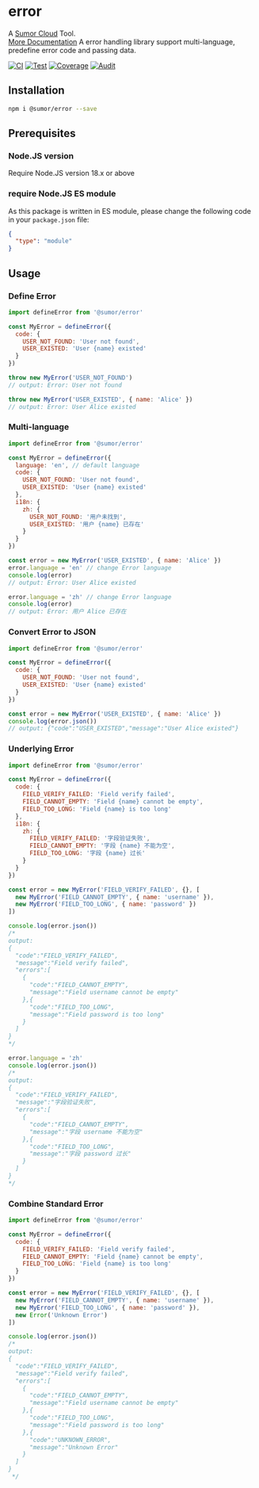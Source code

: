# error

A [Sumor Cloud](https://sumor.cloud) Tool.  
[More Documentation](https://sumor.cloud/error)
A error handling library support multi-language, predefine error code and passing data.

[![CI](https://github.com/sumor-cloud/error/actions/workflows/ci.yml/badge.svg)](https://github.com/sumor-cloud/error/actions/workflows/ci.yml)
[![Test](https://github.com/sumor-cloud/error/actions/workflows/ut.yml/badge.svg)](https://github.com/sumor-cloud/error/actions/workflows/ut.yml)
[![Coverage](https://github.com/sumor-cloud/error/actions/workflows/coverage.yml/badge.svg)](https://github.com/sumor-cloud/error/actions/workflows/coverage.yml)
[![Audit](https://github.com/sumor-cloud/error/actions/workflows/audit.yml/badge.svg)](https://github.com/sumor-cloud/error/actions/workflows/audit.yml)

## Installation

```bash
npm i @sumor/error --save
```

## Prerequisites

### Node.JS version

Require Node.JS version 18.x or above

### require Node.JS ES module

As this package is written in ES module,
please change the following code in your `package.json` file:

```json
{
  "type": "module"
}
```

## Usage

### Define Error

```js
import defineError from '@sumor/error'

const MyError = defineError({
  code: {
    USER_NOT_FOUND: 'User not found',
    USER_EXISTED: 'User {name} existed'
  }
})

throw new MyError('USER_NOT_FOUND')
// output: Error: User not found

throw new MyError('USER_EXISTED', { name: 'Alice' })
// output: Error: User Alice existed
```

### Multi-language

```js
import defineError from '@sumor/error'

const MyError = defineError({
  language: 'en', // default language
  code: {
    USER_NOT_FOUND: 'User not found',
    USER_EXISTED: 'User {name} existed'
  },
  i18n: {
    zh: {
      USER_NOT_FOUND: '用户未找到',
      USER_EXISTED: '用户 {name} 已存在'
    }
  }
})

const error = new MyError('USER_EXISTED', { name: 'Alice' })
error.language = 'en' // change Error language
console.log(error)
// output: Error: User Alice existed

error.language = 'zh' // change Error language
console.log(error)
// output: Error: 用户 Alice 已存在
```

### Convert Error to JSON

```js
import defineError from '@sumor/error'

const MyError = defineError({
  code: {
    USER_NOT_FOUND: 'User not found',
    USER_EXISTED: 'User {name} existed'
  }
})

const error = new MyError('USER_EXISTED', { name: 'Alice' })
console.log(error.json())
// output: {"code":"USER_EXISTED","message":"User Alice existed"}
```

### Underlying Error

```js
import defineError from '@sumor/error'

const MyError = defineError({
  code: {
    FIELD_VERIFY_FAILED: 'Field verify failed',
    FIELD_CANNOT_EMPTY: 'Field {name} cannot be empty',
    FIELD_TOO_LONG: 'Field {name} is too long'
  },
  i18n: {
    zh: {
      FIELD_VERIFY_FAILED: '字段验证失败',
      FIELD_CANNOT_EMPTY: '字段 {name} 不能为空',
      FIELD_TOO_LONG: '字段 {name} 过长'
    }
  }
})

const error = new MyError('FIELD_VERIFY_FAILED', {}, [
  new MyError('FIELD_CANNOT_EMPTY', { name: 'username' }),
  new MyError('FIELD_TOO_LONG', { name: 'password' })
])

console.log(error.json())
/* 
output: 
{
  "code":"FIELD_VERIFY_FAILED",
  "message":"Field verify failed",
  "errors":[
    {
      "code":"FIELD_CANNOT_EMPTY",
      "message":"Field username cannot be empty"
    },{
      "code":"FIELD_TOO_LONG",
      "message":"Field password is too long"
    }
  ]
}
*/

error.language = 'zh'
console.log(error.json())
/*
output:
{
  "code":"FIELD_VERIFY_FAILED",
  "message":"字段验证失败",
  "errors":[
    {
      "code":"FIELD_CANNOT_EMPTY",
      "message":"字段 username 不能为空"
    },{
      "code":"FIELD_TOO_LONG",
      "message":"字段 password 过长"
    }
  ]
}
*/
```

### Combine Standard Error

```js
import defineError from '@sumor/error'

const MyError = defineError({
  code: {
    FIELD_VERIFY_FAILED: 'Field verify failed',
    FIELD_CANNOT_EMPTY: 'Field {name} cannot be empty',
    FIELD_TOO_LONG: 'Field {name} is too long'
  }
})

const error = new MyError('FIELD_VERIFY_FAILED', {}, [
  new MyError('FIELD_CANNOT_EMPTY', { name: 'username' }),
  new MyError('FIELD_TOO_LONG', { name: 'password' }),
  new Error('Unknown Error')
])

console.log(error.json())
/*
output:
{
  "code":"FIELD_VERIFY_FAILED",
  "message":"Field verify failed",
  "errors":[
    {
      "code":"FIELD_CANNOT_EMPTY",
      "message":"Field username cannot be empty"
    },{
      "code":"FIELD_TOO_LONG",
      "message":"Field password is too long"
    },{
      "code":"UNKNOWN_ERROR",
      "message":"Unknown Error"
    }
  ]
}
 */
```
